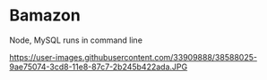 # Bamazon
Node, MySQL runs in command line

https://user-images.githubusercontent.com/33909888/38588025-9ae75074-3cd8-11e8-87c7-2b245b422ada.JPG
